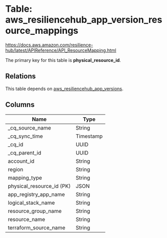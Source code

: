 # Table: aws_resiliencehub_app_version_resource_mappings

https://docs.aws.amazon.com/resilience-hub/latest/APIReference/API_ResourceMapping.html

The primary key for this table is **physical_resource_id**.

## Relations

This table depends on [aws_resiliencehub_app_versions](aws_resiliencehub_app_versions.md).

## Columns

| Name          | Type          |
| ------------- | ------------- |
|_cq_source_name|String|
|_cq_sync_time|Timestamp|
|_cq_id|UUID|
|_cq_parent_id|UUID|
|account_id|String|
|region|String|
|mapping_type|String|
|physical_resource_id (PK)|JSON|
|app_registry_app_name|String|
|logical_stack_name|String|
|resource_group_name|String|
|resource_name|String|
|terraform_source_name|String|